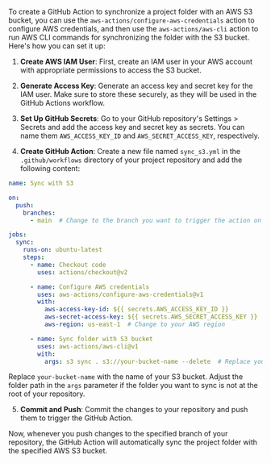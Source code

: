 To create a GitHub Action to synchronize a project folder with an AWS S3 bucket, you can use the `aws-actions/configure-aws-credentials` action to configure AWS credentials, and then use the `aws-actions/aws-cli` action to run AWS CLI commands for synchronizing the folder with the S3 bucket. Here's how you can set it up:

1. **Create AWS IAM User**: First, create an IAM user in your AWS account with appropriate permissions to access the S3 bucket.

2. **Generate Access Key**: Generate an access key and secret key for the IAM user. Make sure to store these securely, as they will be used in the GitHub Actions workflow.

3. **Set Up GitHub Secrets**: Go to your GitHub repository's Settings > Secrets and add the access key and secret key as secrets. You can name them `AWS_ACCESS_KEY_ID` and `AWS_SECRET_ACCESS_KEY`, respectively.

4. **Create GitHub Action**: Create a new file named `sync_s3.yml` in the `.github/workflows` directory of your project repository and add the following content:

```yaml
name: Sync with S3

on:
  push:
    branches:
      - main  # Change to the branch you want to trigger the action on

jobs:
  sync:
    runs-on: ubuntu-latest
    steps:
      - name: Checkout code
        uses: actions/checkout@v2

      - name: Configure AWS credentials
        uses: aws-actions/configure-aws-credentials@v1
        with:
          aws-access-key-id: ${{ secrets.AWS_ACCESS_KEY_ID }}
          aws-secret-access-key: ${{ secrets.AWS_SECRET_ACCESS_KEY }}
          aws-region: us-east-1  # Change to your AWS region

      - name: Sync folder with S3 bucket
        uses: aws-actions/aws-cli@v1
        with:
          args: s3 sync . s3://your-bucket-name --delete  # Replace your-bucket-name with the name of your S3 bucket and adjust the folder path if needed
```

Replace `your-bucket-name` with the name of your S3 bucket. Adjust the folder path in the `args` parameter if the folder you want to sync is not at the root of your repository.

5. **Commit and Push**: Commit the changes to your repository and push them to trigger the GitHub Action.

Now, whenever you push changes to the specified branch of your repository, the GitHub Action will automatically sync the project folder with the specified AWS S3 bucket.
